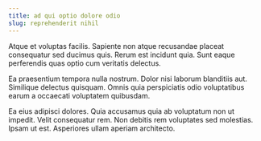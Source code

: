 ```yaml
---
title: ad qui optio dolore odio
slug: reprehenderit nihil
---
```


Atque et voluptas facilis. Sapiente non atque recusandae placeat consequatur sed ducimus quis. Rerum est incidunt quia. Sunt eaque perferendis quas optio cum veritatis delectus.

Ea praesentium tempora nulla nostrum. Dolor nisi laborum blanditiis aut. Similique delectus quisquam. Omnis quia perspiciatis odio voluptatibus earum a occaecati voluptatem quibusdam.

Ea eius adipisci dolores. Quia accusamus quia ab voluptatum non ut impedit. Velit consequatur rem. Non debitis rem voluptates sed molestias. Ipsam ut est. Asperiores ullam aperiam architecto.

